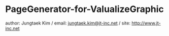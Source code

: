 PageGenerator-for-ValualizeGraphic
===================================
author: Jungtaek Kim / email: jungtaek.kim@jt-inc.net / site: http://www.jt-inc.net

